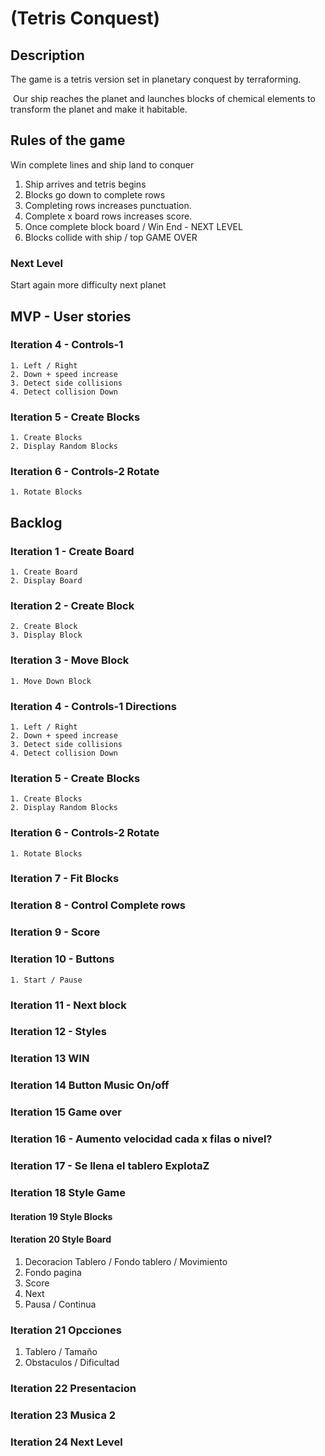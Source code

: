 # (Tetris Conquest)

## Description

The game is a tetris version set in planetary conquest by terraforming.

 Our ship reaches the planet and launches blocks of chemical elements to transform the planet and make it habitable.
    
## Rules of the game 

Win complete lines and ship land to conquer

1. Ship arrives and tetris begins
2. Blocks go down to complete rows
3. Completing rows increases punctuation.
4. Complete x board rows increases score.
5. Once complete block board / Win End - NEXT LEVEL
6. Blocks collide with ship / top GAME OVER
 
 ### Next Level

Start again more difficulty next planet
        
   

## MVP - User stories


### Iteration 4 - Controls-1

    1. Left / Right
    2. Down + speed increase
    3. Detect side collisions
    4. Detect collision Down
    
### Iteration 5 - Create Blocks 

    1. Create Blocks
    2. Display Random Blocks

### Iteration 6 - Controls-2 Rotate

    1. Rotate Blocks


## Backlog


### Iteration 1 - Create Board

    1. Create Board
    2. Display Board

### Iteration 2 - Create Block

    2. Create Block
    3. Display Block
    
### Iteration 3 - Move Block

    1. Move Down Block
    
### Iteration 4 - Controls-1 Directions

    1. Left / Right
    2. Down + speed increase
    3. Detect side collisions
    4. Detect collision Down
   
### Iteration 5 - Create Blocks 

    1. Create Blocks
    2. Display Random Blocks

### Iteration 6 - Controls-2 Rotate

    1. Rotate Blocks

### Iteration 7 - Fit Blocks

### Iteration 8 - Control Complete rows

### Iteration 9 - Score 

### Iteration 10 - Buttons

    1. Start / Pause

### Iteration 11 - Next block

### Iteration 12 - Styles

### Iteration 13 WIN

### Iteration 14 Button Music On/off

### Iteration 15 Game over

### Iteration 16 - Aumento velocidad cada x filas o nivel?

### Iteration 17 - Se llena el tablero ExplotaZ

### Iteration 18 Style Game

#### Iteration 19 Style Blocks 

#### Iteration 20 Style Board 

1. Decoracion Tablero / Fondo tablero / Movimiento
2. Fondo pagina
3. Score
4. Next
5. Pausa / Continua

### Iteration 21 Opcciones

1. Tablero / Tamaño
2. Obstaculos / Dificultad

### Iteration 22 Presentacion  

### Iteration 23 Musica 2  

### Iteration 24 Next Level
